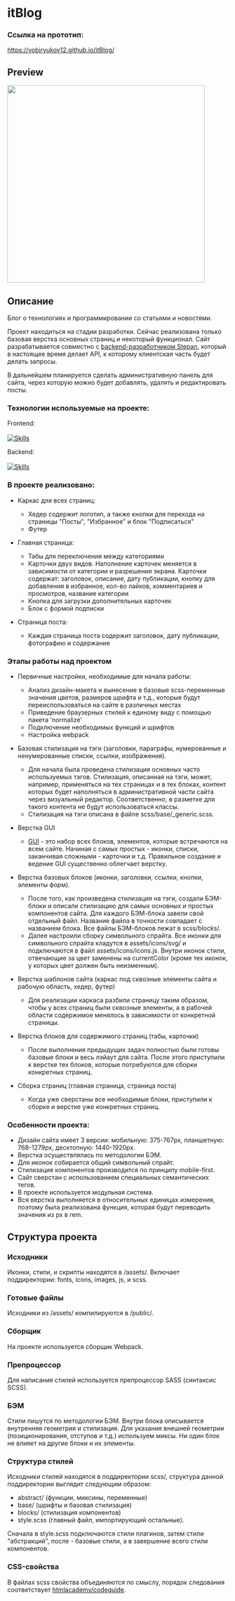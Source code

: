 # itBlog
### Ссылка на прототип:

https://vobiryukov12.github.io/itBlog/

## Preview

<img src='./assets/images/it-blog.gif' width='450'>

## Описание

Блог о технологиях и программировании со статьями и новостями.

Проект находиться на стадии разработки. Сейчас реализована только базовая верстка основных страниц и некоторый функционал. Сайт разрабатывается совместно с  [backend-разработчиком Stepan](https://github.com/Zemavong), который в настоящее время делает API, к которому клиентская часть будет делать запросы.

В дальнейшем планируется сделать административную панель для сайта, через которую можно будет добавлять, удалять и редактировать посты.

### Технологии используемые на проекте:

Frontend: <br><br>
[![Skills](https://skillicons.dev/icons?i=js,html,scss,webpack)](https://skillicons.dev)

Backend: <br><br> 
[![Skills](https://skillicons.dev/icons?i=go,postgres)](https://skillicons.dev)

### В проекте реализовано:

- Каркас для всех страниц:
  - Хедер содержит логотип, а также кнопки для перехода на страницы "Посты", "Избранное" и блок "Подписаться"
  - Футер 

- Главная страница:
  - Табы для переключения между категориями 
  - Карточки двух видов. Наполнение карточек меняется в зависимости от категории и разрешения экрана. Карточки содержат: заголовок, описание, дату публикации, кнопку для добавления в избранное, кол-во лайков, комментариев и просмотров, название категории
  - Кнопка для загрузки дополнительных карточек
  - Блок с формой подписки 

- Страница поста:
  - Каждая страница поста содержит заголовок, дату публикации, фотографию и содержание

### Этапы работы над проектом
- Первичные настройки, необходимые для начала работы:
  - Анализ дизайн-макета и вынесение в базовые scss-переменные значения цветов, размеров шрифта и т.д., которые будут переиспользоваться на сайте в различных местах
  - Приведение браузерных стилей к единому виду с помощью пакета 'normalize'
  - Подключение необходимых функций и шрифтов
  - Настройка webpack

- Базовая стилизация на тэги (заголовки, параграфы, нумерованные и ненумерованные списки, cсылки, изображения). 
  - Для начала была проведена стилизация основных часто используемых тэгов. Стилизация, описанная на тэги, может, например, применяться на тех страницах и в тех блоках, контент которых будет наполняться в административной части сайта через визуальный редактор. Соответственно, в разметке для такого контента не будут использоваться классы.
  - Стилизация на тэги описана в файле scss/base/_generic.scss.

- Верстка GUI
  - [GUI](https://vobiryukov12.github.io/itBlog/gui.html) - это набор всех блоков, элементов, которые встречаются на всем сайте. Начиная с самых простых - иконки, списки, заканчивая сложными - карточки и т.д. Правильное создание и ведение GUI существенно облегчает верстку.

- Верстка базовых блоков (иконки, заголовки, ссылки, кнопки, элементы форм).
  - После того, как произведена стилизация на тэги, создали БЭМ-блоки и описали стилизацию для самых основных и простых компонентов сайта. Для каждого БЭМ-блока завели свой отдельный файл. Название файла в точности совпадает с названием блока. Все файлы БЭМ-блоков лежат в scss/blocks/.
  - Далее настроили сборку символьного спрайта. Все иконки для символьного спрайта кладутся в assets/icons/svg/ и подключаются в файл assets/icons/icons.js. Внутри иконок стили, отвечающие за цвет заменены на currentColor (кроме тех иконок, у которых цвет должен быть неизменным).

- Верстка шаблонов сайта (каркас под сквозные элементы сайта и рабочую область, хедер, футер)
  - Для реализации каркаса разбили страницу таким образом, чтобы у всех страниц были сквозные элементы, а в рабочей области содержимое менялось в зависимости от конкретной страницы.

- Верстка блоков для содержимого страниц (табы, карточки)
  - После выполнения предыдущих задач полностью были готовы базовые блоки и весь лэйаут для сайта. После этого приступили к верстке тех блоков, которые потребуются для сборки конкретных страниц.

- Сборка страниц (главная страница, cтраница поста)
  - Когда уже сверстаны все необходимые блоки, приступили к сборке и верстке уже конкретных страниц.

### Особенности проекта:

- Дизайн сайта имеет 3 версии: мобильную: 375-767px, планшетную: 768-1279px, десктопную: 1440-1920px.
- Верстка осуществлялась по методологии БЭМ. 
- Для иконок собирается общий символьный спрайт.
- Стилизация компонентов производится по принципу mobile-first.
- Сайт сверстан с использованием специальных семантических тегов.
- В проекте используется модульная система.
- Вся верстка выполняется в относительных единицах измерения, поэтому была реализована функция, которая будут переводить значения из px в rem.

## Структура проекта
### Исходники
Иконки, стили, и скрипты находятся в /assets/. Включает поддиректории: fonts, icons, images, js, и scss.

### Готовые файлы 
Исходники из /assets/ компилируются в /public/.

### Сборщик
На проекте используется сборщик Webpack.

### Препроцессор
Для написания стилей используется препроцессор SASS (синтаксис SCSS).

### БЭМ
Стили пишутся по методологии БЭМ. Внутри блока описывается внутренняя геометрия и стилизация. Для указания внешней геометрии (позиционирования, отступов и т.д.) используем миксы. Ни один блок не влияет на другие блоки и их элементы. 

### Структура стилей
Исходники стилей находятся в поддиректории scss/, структура данной поддиректории выглядит следующим образом:
  - abstract/ (функции, миксины, переменные)
  - base/ (шрифты и базовая стилизация)
  - blocks/ (стилизация компонентов)
  - style.scss (главный файл, импортирующий остальные).

Сначала в style.scss подключаются стили плагинов, затем стили "абстракций", после - базовые стили, а в завершение всего стили компонентов.

### CSS-свойства
В файлах scss свойства объединяются по смыслу, порядок следования соответствует [htmlacademy/codeguide](https://codeguide.academy/html-css.html#css). 
